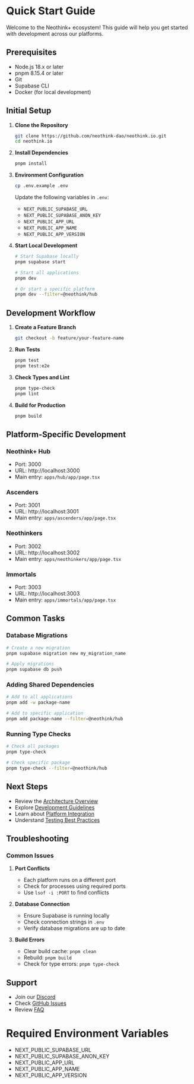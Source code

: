 # Quick Start Guide

Welcome to the Neothink+ ecosystem! This guide will help you get started with development across our platforms.

## Prerequisites

- Node.js 18.x or later
- pnpm 8.15.4 or later
- Git
- Supabase CLI
- Docker (for local development)

## Initial Setup

1. **Clone the Repository**
   ```bash
   git clone https://github.com/neothink-dao/neothink.io.git
   cd neothink.io
   ```

2. **Install Dependencies**
   ```bash
   pnpm install
   ```

3. **Environment Configuration**
   ```bash
   cp .env.example .env
   ```
   Update the following variables in `.env`:
   - `NEXT_PUBLIC_SUPABASE_URL`
   - `NEXT_PUBLIC_SUPABASE_ANON_KEY`
   - `NEXT_PUBLIC_APP_URL`
   - `NEXT_PUBLIC_APP_NAME`
   - `NEXT_PUBLIC_APP_VERSION`

4. **Start Local Development**
   ```bash
   # Start Supabase locally
   pnpm supabase start

   # Start all applications
   pnpm dev

   # Or start a specific platform
   pnpm dev --filter=@neothink/hub
   ```

## Development Workflow

1. **Create a Feature Branch**
   ```bash
   git checkout -b feature/your-feature-name
   ```

2. **Run Tests**
   ```bash
   pnpm test
   pnpm test:e2e
   ```

3. **Check Types and Lint**
   ```bash
   pnpm type-check
   pnpm lint
   ```

4. **Build for Production**
   ```bash
   pnpm build
   ```

## Platform-Specific Development

### Neothink+ Hub
- Port: 3000
- URL: http://localhost:3000
- Main entry: `apps/hub/app/page.tsx`

### Ascenders
- Port: 3001
- URL: http://localhost:3001
- Main entry: `apps/ascenders/app/page.tsx`

### Neothinkers
- Port: 3002
- URL: http://localhost:3002
- Main entry: `apps/neothinkers/app/page.tsx`

### Immortals
- Port: 3003
- URL: http://localhost:3003
- Main entry: `apps/immortals/app/page.tsx`

## Common Tasks

### Database Migrations
```bash
# Create a new migration
pnpm supabase migration new my_migration_name

# Apply migrations
pnpm supabase db push
```

### Adding Shared Dependencies
```bash
# Add to all applications
pnpm add -w package-name

# Add to specific application
pnpm add package-name --filter=@neothink/hub
```

### Running Type Checks
```bash
# Check all packages
pnpm type-check

# Check specific package
pnpm type-check --filter=@neothink/hub
```

## Next Steps

- Review the [Architecture Overview](./architecture/overview.md)
- Explore [Development Guidelines](./guides/development.md)
- Learn about [Platform Integration](./guides/platform-integration.md)
- Understand [Testing Best Practices](./guides/testing.md)

## Troubleshooting

### Common Issues

1. **Port Conflicts**
   - Each platform runs on a different port
   - Check for processes using required ports
   - Use `lsof -i :PORT` to find conflicts

2. **Database Connection**
   - Ensure Supabase is running locally
   - Check connection strings in `.env`
   - Verify database migrations are up to date

3. **Build Errors**
   - Clear build cache: `pnpm clean`
   - Rebuild: `pnpm build`
   - Check for type errors: `pnpm type-check`

## Support

- Join our [Discord](https://discord.gg/neothink)
- Check [GitHub Issues](https://github.com/neothink-dao/neothink.io/issues)
- Review [FAQ](./faq.md)

# Required Environment Variables
- NEXT_PUBLIC_SUPABASE_URL
- NEXT_PUBLIC_SUPABASE_ANON_KEY
- NEXT_PUBLIC_APP_URL
- NEXT_PUBLIC_APP_NAME
- NEXT_PUBLIC_APP_VERSION 